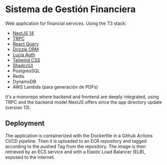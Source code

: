 # Sistema de Gestión Financiera

Web application for financial services. Using the T3 stack:

- [NextJS 14](https://nextjs.org/)
- [TRPC](https://trpc.io)
- [React Query](https://tanstack.com/query/v3)
- [Drizzle ORM](https://orm.drizzle.team/)
- [Lucia Auth](https://lucia-auth.com/)
- [Tailwind CSS](tailwindcss.com)
- [ShadcnUI](https://ui.shadcn.com/)
- PostgresSQL
- Redis
- DynamoDB
- AWS Lambda (para generación de PDFs)

It's a monorepo where backend and frontend are deeply integrated, using TRPC and the backend model NextJS offers since the app directory update (version 13).

## Deployment

The application is containerized with the Dockerfile in a Github Actions CI/CD pipeline. Then it is uploaded to an ECR repository and tagged according to the pushed Tag from the repository. The image is then retrieved by an ECS service and with a Elastic Load Balancer (ELB), exposed to the internet.
